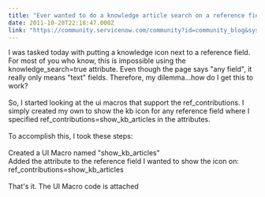 ```yaml
---
title: "Ever wanted to do a knowledge article search on a reference field"
date: 2011-10-28T22:18:47.000Z
link: "https://community.servicenow.com/community?id=community_blog&sys_id=8b7da269dbd0dbc01dcaf3231f96196a"
---
```

<p>I was tasked today with putting a knowledge icon next to a reference field. For most of you who know, this is impossible using the knowledge_search=true attribute. Even though the page says "any field", it really only means "text" fields. Therefore, my dilemma...how do I get this to work?<br /><br />So, I started looking at the ui macros that support the ref_contributions. I simply created my own to show the kb icon for any reference field where I specified ref_contributions=show_kb_articles in the attributes.<br /><br />To accomplish this, I took these steps:<br /><br />Created a UI Macro named "show_kb_articles"<br />Added the attribute to the reference field I wanted to show the icon on: ref_contributions=show_kb_articles<br /><br />That's it. The UI Macro code is attached</p>